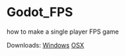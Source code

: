 # Godot_FPS

how to make a single player FPS game

Downloads:
[Windows](https://github.com/ilariacuccaro/Godot_FPS/releases/download/v.1.0.0/Godot.FPS.exe)
[OSX](https://github.com/ilariacuccaro/Godot_FPS/archive/v.1.0.0.zip)
